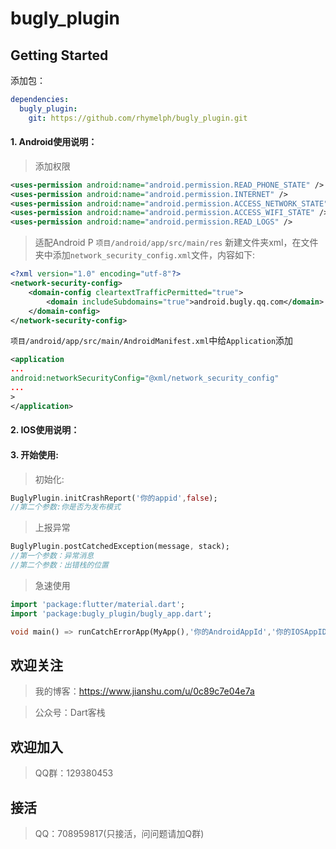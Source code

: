 # bugly_plugin

## Getting Started
添加包：
```yaml
dependencies:
  bugly_plugin:
    git: https://github.com/rhymelph/bugly_plugin.git
```

#### 1. Android使用说明：
> 添加权限
```xml
<uses-permission android:name="android.permission.READ_PHONE_STATE" />
<uses-permission android:name="android.permission.INTERNET" />
<uses-permission android:name="android.permission.ACCESS_NETWORK_STATE" />
<uses-permission android:name="android.permission.ACCESS_WIFI_STATE" />
<uses-permission android:name="android.permission.READ_LOGS" />
```
> 适配Android P
`项目/android/app/src/main/res` 新建文件夹xml，在文件夹中添加`network_security_config.xml`文件，内容如下:
```xml
<?xml version="1.0" encoding="utf-8"?>
<network-security-config>
    <domain-config cleartextTrafficPermitted="true">
        <domain includeSubdomains="true">android.bugly.qq.com</domain>
    </domain-config>
</network-security-config>
```
`项目/android/app/src/main/AndroidManifest.xml`中给`Application`添加
```xml
<application 
...
android:networkSecurityConfig="@xml/network_security_config"
...
> 
</application>
```
#### 2. IOS使用说明：

#### 3. 开始使用:
> 初始化:
```dart
BuglyPlugin.initCrashReport('你的appid',false);
//第二个参数:你是否为发布模式
```

> 上报异常
```dart
BuglyPlugin.postCatchedException(message, stack);
//第一个参数：异常消息
//第二个参数：出错栈的位置
```

> 急速使用
```dart
import 'package:flutter/material.dart';
import 'package:bugly_plugin/bugly_app.dart';

void main() => runCatchErrorApp(MyApp(),'你的AndroidAppId','你的IOSAppID');
```

## 欢迎关注

> 我的博客：https://www.jianshu.com/u/0c89c7e04e7a

> 公众号：Dart客栈

## 欢迎加入

> QQ群：129380453

## 接活

> QQ：708959817(只接活，问问题请加Q群)

